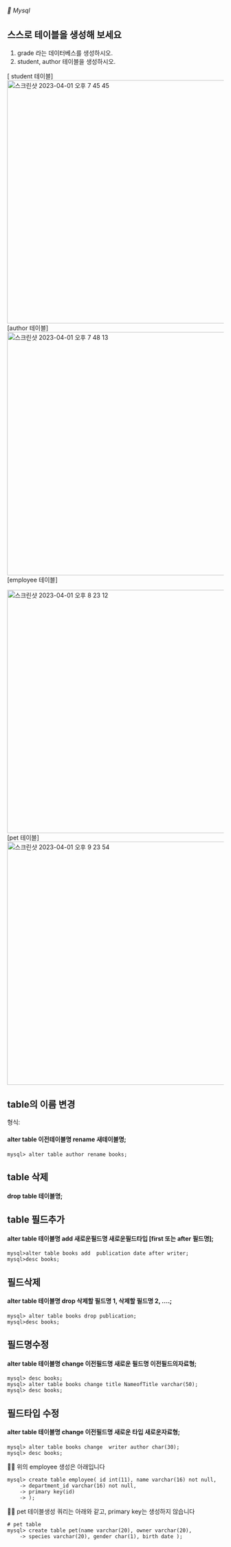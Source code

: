 ###### :cactus:  Mysql

## 스스로 테이블을 생성해 보세요
1. grade 라는 데이터베스를 생성하시오. 
2. student, author 테이블을 생성하시오. 
 
[ student 테이블]    
<img width="566" alt="스크린샷 2023-04-01 오후 7 45 45" src="https://user-images.githubusercontent.com/48478079/229284155-a4884b24-42f9-4e2d-afc0-1215275910e6.png">   
[author 테이블]    
<img width="566" alt="스크린샷 2023-04-01 오후 7 48 13" src="https://user-images.githubusercontent.com/48478079/229284369-d7b54514-bae1-47be-804e-c34aab33e6bb.png">    
[employee 테이블]    

<img width="566" alt="스크린샷 2023-04-01 오후 8 23 12" src="https://user-images.githubusercontent.com/48478079/229285888-9321fa7c-798e-4aad-bf2c-a30da04a6c00.png">    
[pet 테이블]   

<img width="566" alt="스크린샷 2023-04-01 오후 9 23 54" src="https://user-images.githubusercontent.com/48478079/229288430-6d40fc1d-41d9-464a-b193-90f2115574c1.png">

## table의 이름 변경
형식: 
#### alter table 이전테이블명 rename 새테이블명;

```
mysql> alter table author rename books;
```
## table 삭제 
#### drop table 테이블명;


## table 필드추가

#### alter table 테이블명 add 새로운필드명   새로운필드타입   [first 또는 after 필드명];
```
mysql>alter table books add  publication date after writer; 
mysql>desc books;
```
## 필드삭제
#### alter table 테이블명 drop 삭제할 필드명 1, 삭제할 필드명 2, ....;
```
mysql> alter table books drop publication;
mysql>desc books;
```

## 필드명수정
#### alter table 테이블명 change 이전필드명 새로운 필드명 이전필드의자료형;
```
mysql> desc books;
mysql> alter table books change title NameofTitle varchar(50);
mysql> desc books;
```


## 필드타입 수정
####  alter table 테이블명 change 이전필드명 새로운 타입 새로운자료형; 
```
mysql> alter table books change  writer author char(30);
mysql> desc books;

``` 

🧑‍🚀  위의 employee 생성은 아래입니다 
```
mysql> create table employee( id int(11), name varchar(16) not null,
    -> department_id varchar(16) not null,
    -> primary key(id)
    -> );
```

🧑‍🚀 pet 테이블생성 쿼리는 아래와 같고, primary key는 생성하지 않습니다
```
# pet table
mysql> create table pet(name varchar(20), owner varchar(20),
    -> species varchar(20), gender char(1), birth date );
```
